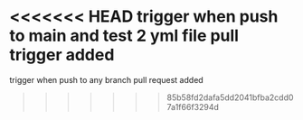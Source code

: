 <<<<<<< HEAD
trigger when push to main and test
2 yml file
pull trigger added
=======
trigger when push to any branch
pull request added
>>>>>>> 85b58fd2dafa5dd2041bfba2cdd07a1f66f3294d

